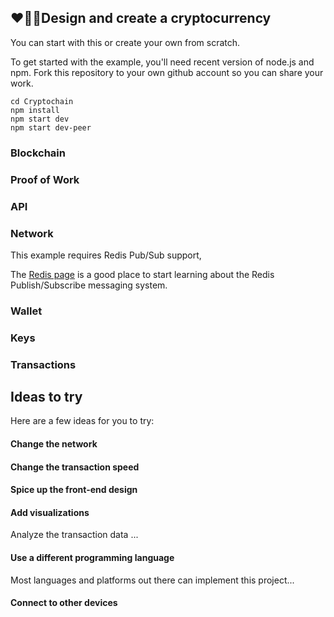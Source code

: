 ## ❤️👋💵Design and create a cryptocurrency

You can start with this or create your own from scratch.

To get started with the  example, you'll need recent version of node.js and npm. Fork this repository to your own github account so you can share your work.

```
cd Cryptochain
npm install
npm start dev
npm start dev-peer
```

### Blockchain

### Proof of Work

### API

### Network

This example requires Redis Pub/Sub support,

The [Redis page](https://redis.io/topics/pubsub) is a good place to start learning about the Redis Publish/Subscribe messaging system.

### Wallet

### Keys

### Transactions



## Ideas to try

Here are a few ideas for you to try:

#### Change the network


#### Change the transaction speed


#### Spice up the front-end design


#### Add visualizations

Analyze the transaction data ...

#### Use a different programming language

Most languages and platforms out there can implement this project...

#### Connect to other devices




